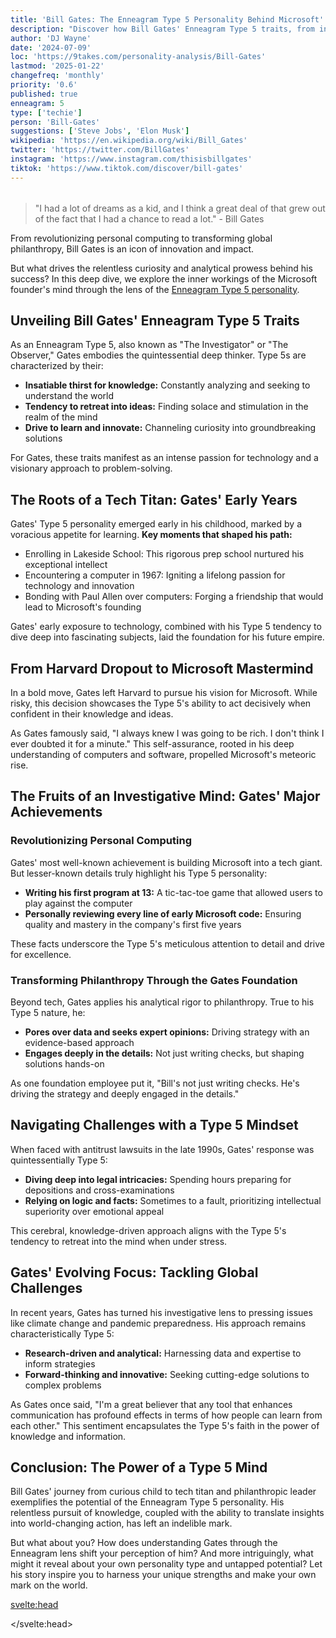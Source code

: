 ```yaml
---
title: 'Bill Gates: The Enneagram Type 5 Personality Behind Microsoft'
description: "Discover how Bill Gates' Enneagram Type 5 traits, from insatiable curiosity to analytical prowess, fueled Microsoft's rise and his philanthropic impact."
author: 'DJ Wayne'
date: '2024-07-09'
loc: 'https://9takes.com/personality-analysis/Bill-Gates'
lastmod: '2025-01-22'
changefreq: 'monthly'
priority: '0.6'
published: true
enneagram: 5
type: ['techie']
person: 'Bill-Gates'
suggestions: ['Steve Jobs', 'Elon Musk']
wikipedia: 'https://en.wikipedia.org/wiki/Bill_Gates'
twitter: 'https://twitter.com/BillGates'
instagram: 'https://www.instagram.com/thisisbillgates'
tiktok: 'https://www.tiktok.com/discover/bill-gates'
---
```


<script>
	import  PopCard  from "$lib/components/atoms/PopCard.svelte";  
import BlogPurpose from '$lib/components/blog/BlogPurpose.svelte'
</script>

<div
	style="display: flex;
    justify-content: center; 
    margin: 1rem 0;
	"
>
	<PopCard
		image={`/types/5s/${'Bill-Gates'}.webp`}
		showIcon={false}
		enneagramType="5"
		displayText="Bill Gates"
		subtext=""
	/>
</div>

> "I had a lot of dreams as a kid, and I think a great deal of that grew out of the fact that I had a chance to read a lot." - Bill Gates

<p class="firstLetter">From revolutionizing personal computing to transforming global philanthropy, Bill Gates is an icon of innovation and impact.</p>

But what drives the relentless curiosity and analytical prowess behind his success? In this deep dive, we explore the inner workings of the Microsoft founder's mind through the lens of the [Enneagram Type 5 personality](/enneagram-corner/enneagram-type-5).

## Unveiling Bill Gates' Enneagram Type 5 Traits

As an Enneagram Type 5, also known as "The Investigator" or "The Observer," Gates embodies the quintessential deep thinker. Type 5s are characterized by their:

- **Insatiable thirst for knowledge:** Constantly analyzing and seeking to understand the world
- **Tendency to retreat into ideas:** Finding solace and stimulation in the realm of the mind
- **Drive to learn and innovate:** Channeling curiosity into groundbreaking solutions

For Gates, these traits manifest as an intense passion for technology and a visionary approach to problem-solving.

## The Roots of a Tech Titan: Gates' Early Years

Gates' Type 5 personality emerged early in his childhood, marked by a voracious appetite for learning. **Key moments that shaped his path:**

- Enrolling in Lakeside School: This rigorous prep school nurtured his exceptional intellect
- Encountering a computer in 1967: Igniting a lifelong passion for technology and innovation
- Bonding with Paul Allen over computers: Forging a friendship that would lead to Microsoft's founding

Gates' early exposure to technology, combined with his Type 5 tendency to dive deep into fascinating subjects, laid the foundation for his future empire.

## From Harvard Dropout to Microsoft Mastermind

In a bold move, Gates left Harvard to pursue his vision for Microsoft. While risky, this decision showcases the Type 5's ability to act decisively when confident in their knowledge and ideas.

As Gates famously said, "I always knew I was going to be rich. I don't think I ever doubted it for a minute." This self-assurance, rooted in his deep understanding of computers and software, propelled Microsoft's meteoric rise.

## The Fruits of an Investigative Mind: Gates' Major Achievements

### Revolutionizing Personal Computing

Gates' most well-known achievement is building Microsoft into a tech giant. But lesser-known details truly highlight his Type 5 personality:

- **Writing his first program at 13:** A tic-tac-toe game that allowed users to play against the computer
- **Personally reviewing every line of early Microsoft code:** Ensuring quality and mastery in the company's first five years

These facts underscore the Type 5's meticulous attention to detail and drive for excellence.

### Transforming Philanthropy Through the Gates Foundation

Beyond tech, Gates applies his analytical rigor to philanthropy. True to his Type 5 nature, he:

- **Pores over data and seeks expert opinions:** Driving strategy with an evidence-based approach
- **Engages deeply in the details:** Not just writing checks, but shaping solutions hands-on

As one foundation employee put it, "Bill's not just writing checks. He's driving the strategy and deeply engaged in the details."

<BlogPurpose/>

## Navigating Challenges with a Type 5 Mindset

When faced with antitrust lawsuits in the late 1990s, Gates' response was quintessentially Type 5:

- **Diving deep into legal intricacies:** Spending hours preparing for depositions and cross-examinations
- **Relying on logic and facts:** Sometimes to a fault, prioritizing intellectual superiority over emotional appeal

This cerebral, knowledge-driven approach aligns with the Type 5's tendency to retreat into the mind when under stress.

## Gates' Evolving Focus: Tackling Global Challenges

In recent years, Gates has turned his investigative lens to pressing issues like climate change and pandemic preparedness. His approach remains characteristically Type 5:

- **Research-driven and analytical:** Harnessing data and expertise to inform strategies
- **Forward-thinking and innovative:** Seeking cutting-edge solutions to complex problems

As Gates once said, "I'm a great believer that any tool that enhances communication has profound effects in terms of how people can learn from each other." This sentiment encapsulates the Type 5's faith in the power of knowledge and information.

## Conclusion: The Power of a Type 5 Mind

Bill Gates' journey from curious child to tech titan and philanthropic leader exemplifies the potential of the Enneagram Type 5 personality. His relentless pursuit of knowledge, coupled with the ability to translate insights into world-changing action, has left an indelible mark.

But what about you? How does understanding Gates through the Enneagram lens shift your perception of him? And more intriguingly, what might it reveal about your own personality type and untapped potential? Let his story inspire you to harness your unique strengths and make your own mark on the world.

<svelte:head>

<script type="application/ld+json">
{
  "@context": "http://schema.org",
  "@graph": [
    {
      "@type": "Article",
      "articleBody": "From revolutionizing personal computing to transforming global philanthropy, Bill Gates is an icon of innovation and impact. But what drives the relentless curiosity and analytical prowess behind his success? In this deep dive, we explore the inner workings of the Microsoft founder's mind through the lens of the Enneagram Type 5 personality. Discover how Gates' insatiable thirst for knowledge, tendency to retreat into ideas, and drive to learn and innovate shaped his path from tech titan to philanthropic leader.",
      "author": {
        "@type": "Person",
        "name": "DJ Wayne",
        "sameAs": ["https://www.instagram.com/djwayne3/", "https://www.youtube.com/@djwayne3", "https://www.linkedin.com/in/davidtwayne/", "https://twitter.com/djwayne3"]
      },
      "dateModified": "2025-01-22",
      "datePublished": "2024-07-09",
      "description": "Uncover how Bill Gates' Enneagram Type 5 traits, from insatiable curiosity to analytical prowess, fueled Microsoft's rise and his philanthropic impact. Explore the mind behind the tech revolution.",
      "headline": "Bill Gates: The Enneagram Type 5 Personality Behind Microsoft",
      "image": {
        "@type": "ImageObject",
        "height": 900,
        "url": "https://9takes.com/types/5s/Bill-Gates.webp",
        "width": 900
      },
      "mainEntityOfPage": {
        "@id": "https://9takes.com/personality-analysis/Bill-Gates",
        "@type": "WebPage"
      },
      "mentions": {
        "@type": "Person", 
        "name": "Bill Gates",
        "sameAs": [
          "https://en.wikipedia.org/wiki/Bill_Gates",
          "https://www.gatesnotes.com/", 
          "https://twitter.com/BillGates"
        ]
      },
      "publisher": {
        "@type": "Organization",
        "sameAs": ["https://www.instagram.com/9takesdotcom/", "https://twitter.com/9takesdotcom"],
        "logo": {
          "@type": "ImageObject",
          "url": "https://9takes.com/brand/aero.png"
        },
        "name": "9takes"
      }
    },
    {
      "@type": "FAQPage",
      "mainEntity": [
        {
          "@type": "Question",
          "name": "What is Bill Gates' Enneagram type?",
          "acceptedAnswer": {
            "@type": "Answer",
            "text": "Bill Gates is an Enneagram Type 5, also known as The Investigator or The Observer. Type 5s are characterized by their insatiable thirst for knowledge, analytical thinking, and tendency to retreat into the world of ideas."
          }
        },
        {
          "@type": "Question", 
          "name": "How did Bill Gates' early years shape his Type 5 personality?",
          "acceptedAnswer": {
            "@type": "Answer",
            "text": "Gates' childhood was marked by a voracious appetite for learning. Enrolling in the rigorous Lakeside School nurtured his intellect, while encountering a computer in 1967 ignited his lifelong passion for technology. His early bond with Paul Allen over computers laid the foundation for Microsoft."
          }
        },
        {
          "@type": "Question",
          "name": "What lesser-known facts highlight Gates' Type 5 traits?", 
          "acceptedAnswer": {
            "@type": "Answer",
            "text": "Gates wrote his first program, a tic-tac-toe game, at age 13. In Microsoft's early years, he personally reviewed every line of code. These facts underscore the Type 5's meticulous attention to detail and drive for mastery."
          }
        },
        {
          "@type": "Question",
          "name": "How does Gates approach philanthropy as a Type 5?",
          "acceptedAnswer": {
            "@type": "Answer", 
            "text": "Gates applies his signature analytical rigor to philanthropy. He pores over data, seeks expert opinions, and engages deeply in the details to drive evidence-based strategies and shape high-impact solutions."
          }
        },
        {
          "@type": "Question",
          "name": "How has Gates handled challenges with a Type 5 mindset?",
          "acceptedAnswer": {
            "@type": "Answer",
            "text": "When faced with antitrust lawsuits, Gates dove deep into legal intricacies and relied heavily on logic and facts. This cerebral, knowledge-driven approach aligns with the Type 5's tendency to retreat into the mind when under stress."
          }
        }
      ]
    }
  ]
}
</script>

</svelte:head>

<style lang="scss"></style>
